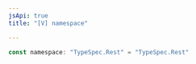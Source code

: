 ```yaml
---
jsApi: true
title: "[V] namespace"

---
```

```ts
const namespace: "TypeSpec.Rest" = "TypeSpec.Rest"
```
